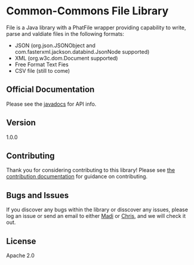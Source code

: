 # Common-Commons File Library

File is a Java library with a PhatFile wrapper providing capability to write, parse and valdiate files in the following formats:

* JSON (org.json.JSONObject and com.fasterxml.jackson.databind.JsonNode supported)
* XML (org.w3c.dom.Document supported)
* Free Format Text Fies
* CSV file (still to come)

## Official Documentation

Please see the [javadocs] for API info.

## Version
1.0.0

## Contributing

Thank you for considering contributing to this library! Please see [the contribution documentation] for guidance on contributing.

## Bugs and Issues

If you discover any bugs within the library or disscover any issues, please log an issue or send an email to either [Madi] or [Chris], and we will check it out.

License
----

Apache 2.0

[javadocs]:https://github.com/MadimetjaShika
[the contribution documentation]:https://github.com/MadimetjaShika
[Madi]:mailto:mmjshika@gmail.com?Subject=Common-Commons-File
[Chris]:mailto:christopher.mipi@gmail.com?Subject=Common-Commons-File